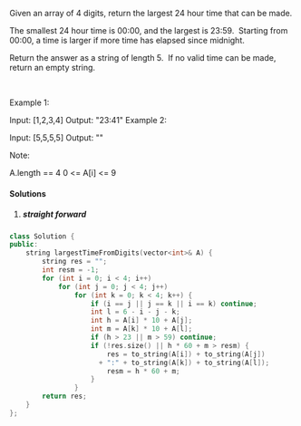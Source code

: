 Given an array of 4 digits, return the largest 24 hour time that can be made.

The smallest 24 hour time is 00:00, and the largest is 23:59.  Starting from 00:00, a time is larger if more time has elapsed since midnight.

Return the answer as a string of length 5.  If no valid time can be made, return an empty string.

 

Example 1:

Input: [1,2,3,4]
Output: "23:41"
Example 2:

Input: [5,5,5,5]
Output: ""
 

Note:

A.length == 4
0 <= A[i] <= 9

#### Solutions

1. ##### straight forward

```cpp
class Solution {
public:
    string largestTimeFromDigits(vector<int>& A) {
        string res = "";
        int resm = -1;
        for (int i = 0; i < 4; i++)
            for (int j = 0; j < 4; j++)
                for (int k = 0; k < 4; k++) {
                    if (i == j || j == k || i == k) continue;
                    int l = 6 - i - j - k;
                    int h = A[i] * 10 + A[j];
                    int m = A[k] * 10 + A[l];
                    if (h > 23 || m > 59) continue;
                    if (!res.size() || h * 60 + m > resm) {
                        res = to_string(A[i]) + to_string(A[j]) 
                      + ":" + to_string(A[k]) + to_string(A[l]);
                        resm = h * 60 + m;
                    }
                }
        return res;
    }
};
```